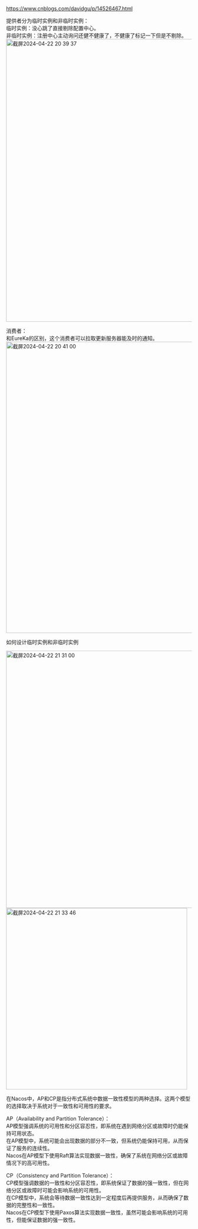 https://www.cnblogs.com/davidgu/p/14526467.html

提供者分为临时实例和非临时实例：   
临时实例：没心跳了直接剔除配置中心。    
非临时实例：注册中心主动询问还健不健康了，不健康了标记一下但是不剔除。     
<img width="765" alt="截屏2024-04-22 20 39 37" src="https://github.com/xkong-study/reggie_delivery_note/assets/100473178/e4c40944-2554-4390-a28e-4e12f8428961">

消费者：      
和EureKa的区别，这个消费者可以拉取更新服务器能及时的通知。      
<img width="788" alt="截屏2024-04-22 20 41 00" src="https://github.com/xkong-study/reggie_delivery_note/assets/100473178/ba11594c-3b2b-4793-8521-28179487e0c3">

如何设计临时实例和非临时实例

<img width="696" alt="截屏2024-04-22 21 31 00" src="https://github.com/xkong-study/reggie_delivery_note/assets/100473178/0ebd0cb4-8651-4794-859a-371d33e8b8bc">

<img width="491" alt="截屏2024-04-22 21 33 46" src="https://github.com/xkong-study/reggie_delivery_note/assets/100473178/130d1089-ee47-4464-9c4a-fc8d258abc01">


在Nacos中，AP和CP是指分布式系统中数据一致性模型的两种选择。这两个模型的选择取决于系统对于一致性和可用性的要求。   

AP（Availability and Partition Tolerance）：       
AP模型强调系统的可用性和分区容忍性，即系统在遇到网络分区或故障时仍能保持可用状态。       
在AP模型中，系统可能会出现数据的部分不一致，但系统仍能保持可用，从而保证了服务的连续性。      
Nacos在AP模型下使用Raft算法实现数据一致性，确保了系统在网络分区或故障情况下的高可用性。        

CP（Consistency and Partition Tolerance）：     
CP模型强调数据的一致性和分区容忍性，即系统保证了数据的强一致性，但在网络分区或故障时可能会影响系统的可用性。              
在CP模型中，系统会等待数据一致性达到一定程度后再提供服务，从而确保了数据的完整性和一致性。      
Nacos在CP模型下使用Paxos算法实现数据一致性，虽然可能会影响系统的可用性，但能保证数据的强一致性。         
